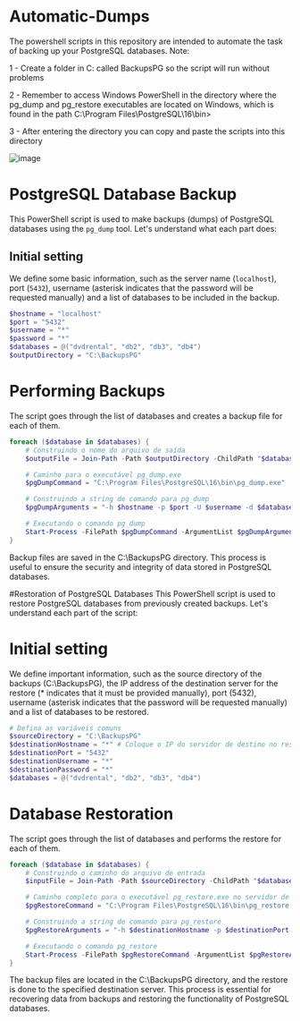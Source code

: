 # Automatic-Dumps

The powershell scripts in this repository are intended to automate the task of backing up your PostgreSQL databases.
Note:

1 - Create a folder in C: called BackupsPG so the script will run without problems

2 - Remember to access Windows PowerShell in the directory where the pg_dump and pg_restore executables are located on Windows, which is found in the path C:\Program Files\PostgreSQL\16\bin>

3 - After entering the directory you can copy and paste the scripts into this directory

![image](https://github.com/EricFernandes26/Automatic-Dumps/assets/83287307/471c096e-fcb7-43c4-972a-d4818217a6e2)


# PostgreSQL Database Backup

This PowerShell script is used to make backups (dumps) of PostgreSQL databases using the `pg_dump` tool. Let's understand what each part does:

## Initial setting
We define some basic information, such as the server name (`localhost`), port (`5432`), username (asterisk indicates that the password will be requested manually) and a list of databases to be included in the backup.

```powershell
$hostname = "localhost"
$port = "5432"
$username = "*"
$password = "*"
$databases = @("dvdrental", "db2", "db3", "db4")
$outputDirectory = "C:\BackupsPG"
```

# Performing Backups
The script goes through the list of databases and creates a backup file for each of them.

```powershell
foreach ($database in $databases) {
    # Construindo o nome do arquivo de saída
    $outputFile = Join-Path -Path $outputDirectory -ChildPath "$database.dump"

    # Caminho para o executável pg_dump.exe
    $pgDumpCommand = "C:\Program Files\PostgreSQL\16\bin\pg_dump.exe"

    # Construindo a string de comando para pg_dump
    $pgDumpArguments = "-h $hostname -p $port -U $username -d $database -F c -b -v -f $outputFile"

    # Executando o comando pg_dump
    Start-Process -FilePath $pgDumpCommand -ArgumentList $pgDumpArguments -Wait -NoNewWindow
}
```
Backup files are saved in the C:\BackupsPG directory. This process is useful to ensure the security and integrity of data stored in PostgreSQL databases.



#Restoration of PostgreSQL Databases
This PowerShell script is used to restore PostgreSQL databases from previously created backups. Let's understand each part of the script:

# Initial setting
We define important information, such as the source directory of the backups (C:\BackupsPG), the IP address of the destination server for the restore (* indicates that it must be provided manually), port (5432), username (asterisk indicates that the password will be requested manually) and a list of databases to be restored.

```powershell
# Defina as variáveis comuns
$sourceDirectory = "C:\BackupsPG"
$destinationHostname = "*" # Coloque o IP do servidor de destino no restore
$destinationPort = "5432"
$destinationUsername = "*"
$destinationPassword = "*"
$databases = @("dvdrental", "db2", "db3", "db4")
```

# Database Restoration
The script goes through the list of databases and performs the restore for each of them.

```powershell
foreach ($database in $databases) {
    # Construindo o caminho do arquivo de entrada
    $inputFile = Join-Path -Path $sourceDirectory -ChildPath "$database.dump"

    # Caminho completo para o executável pg_restore.exe no servidor de destino
    $pgRestoreCommand = "C:\Program Files\PostgreSQL\16\bin\pg_restore.exe"

    # Construindo a string de comando para pg_restore
    $pgRestoreArguments = "-h $destinationHostname -p $destinationPort -U $destinationUsername -d $database -v `"$inputFile`""

    # Executando o comando pg_restore
    Start-Process -FilePath $pgRestoreCommand -ArgumentList $pgRestoreArguments -Wait -NoNewWindow
}
```
The backup files are located in the C:\BackupsPG directory, and the restore is done to the specified destination server. This process is essential for recovering data from backups and restoring the functionality of PostgreSQL databases.
